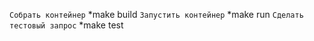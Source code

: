```Собрать контейнер```
*make build
```Запустить контейнер```
*make run
```Сделать тестовый запрос```
*make test